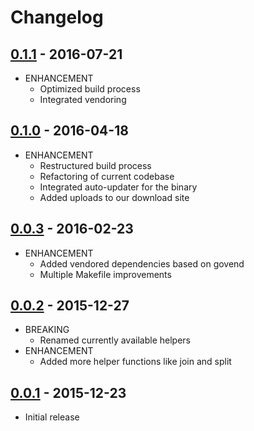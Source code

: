 # Changelog

## [0.1.1](https://github.com/webhippie/templater/releases/tag/v0.1.1) - 2016-07-21

* ENHANCEMENT
  * Optimized build process
  * Integrated vendoring

## [0.1.0](https://github.com/webhippie/templater/releases/tag/v0.1.0) - 2016-04-18

* ENHANCEMENT
  * Restructured build process
  * Refactoring of current codebase
  * Integrated auto-updater for the binary
  * Added uploads to our download site

## [0.0.3](https://github.com/webhippie/templater/releases/tag/v0.0.3) - 2016-02-23

* ENHANCEMENT
  * Added vendored dependencies based on govend
  * Multiple Makefile improvements

## [0.0.2](https://github.com/webhippie/templater/releases/tag/v0.0.2) - 2015-12-27

* BREAKING
  * Renamed currently available helpers
* ENHANCEMENT
  * Added more helper functions like join and split

## [0.0.1](https://github.com/webhippie/templater/releases/tag/v0.0.1) - 2015-12-23

* Initial release
